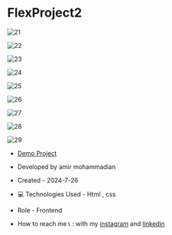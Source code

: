 # FlexProject2

![21](https://github.com/user-attachments/assets/83d7422e-7894-470e-9438-818a9f2f2115)

![22](https://github.com/user-attachments/assets/ec1d9e34-e2fc-4938-9ec4-043097e3145e)

![23](https://github.com/user-attachments/assets/a1e868b8-d682-486d-a075-750f4d8ffb4d)

![24](https://github.com/user-attachments/assets/12dc3e9f-74e8-43a5-9915-2ced92a1e27b)

![25](https://github.com/user-attachments/assets/3e504754-d3e4-4473-ab91-266e2670ebd6)

![26](https://github.com/user-attachments/assets/188d0d8d-80dc-4713-a62b-83fb35a24d90)

![27](https://github.com/user-attachments/assets/42ca4250-fcb3-4c30-b9b3-fb26db3df587)

![28](https://github.com/user-attachments/assets/e2209bef-e158-4684-a74d-ab900e67ecbb)

![29](https://github.com/user-attachments/assets/964301c7-8754-47e4-a253-3e0544e0052a)

- [Demo Project](https://amirmohammadianaftah.github.io/FlexProject2/)

- Developed by amir mohammadian

- Created - 2024-7-26

- 💻 Technologies Used - Html , css 

- Role - Frontend

- How to reach me 📞 : with my [instagram](https://www.instagram.com/amirmohammadian.web) and [linkedin](https://www.linkedin.com/in/amir-mohammadian-aa571b31b/)
